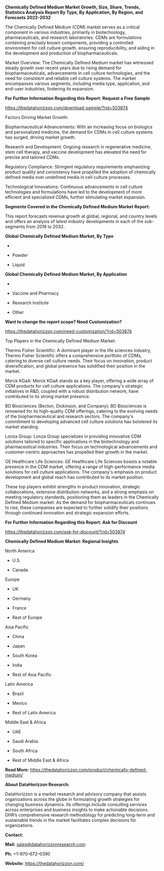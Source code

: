 **Chemically Defined Medium Market Growth, Size, Share, Trends,
Statistics Analysis Report By Type, By Application, By Region, and
Forecasts 2022-2032**

The Chemically Defined Medium (CDM) market serves as a critical
component in various industries, primarily in biotechnology,
pharmaceuticals, and research laboratories. CDMs are formulations
containing precisely known components, providing a controlled
environment for cell culture growth, ensuring reproducibility, and
aiding in the development and production of biopharmaceuticals.

Market Overview: The Chemically Defined Medium market has witnessed
steady growth over recent years due to rising demand for
biopharmaceuticals, advancements in cell culture technologies, and the
need for consistent and reliable cell culture systems. The market
encompasses various segments, including media type, application, and
end-user industries, fostering its expansion.

**For Further Information Regarding this Report: Request a Free Sample**

<https://thedatahorizzon.com/download-sample/?rid=503874>

Factors Driving Market Growth:

Biopharmaceutical Advancements: With an increasing focus on biologics
and personalized medicine, the demand for CDMs in cell culture systems
has surged, driving market growth.

Research and Development: Ongoing research in regenerative medicine,
stem cell therapy, and vaccine development has elevated the need for
precise and tailored CDMs.

Regulatory Compliance: Stringent regulatory requirements emphasizing
product quality and consistency have propelled the adoption of
chemically defined media over undefined media in cell culture processes.

Technological Innovations: Continuous advancements in cell culture
technologies and formulations have led to the development of more
efficient and specialized CDMs, further stimulating market expansion.

**Segments Covered in the Chemically Defined Medium Market Report:**

This report forecasts revenue growth at global, regional, and country
levels and offers an analysis of latest industry developments in each of
the sub-segments from 2018 to 2032.

**Global Chemically Defined Medium Market, By Type**

-   

-   Powder

-   Liquid

**Global Chemically Defined Medium Market, By Application**

-   

-   Vaccine and Pharmacy

-   Research Institute

-   Other

**Want to change the report scope? Need Customization?**

<https://thedatahorizzon.com/need-customization/?rid=503874>

Top Players in the Chemically Defined Medium Market:

Thermo Fisher Scientific: A dominant player in the life sciences
industry, Thermo Fisher Scientific offers a comprehensive portfolio of
CDMs, catering to diverse cell culture needs. Their focus on innovation,
product diversification, and global presence has solidified their
position in the market.

Merck KGaA: Merck KGaA stands as a key player, offering a wide array of
CDM products for cell culture applications. The company's strategic
initiatives in R&D, coupled with a robust distribution network, have
contributed to its strong market presence.

BD Biosciences (Becton, Dickinson, and Company): BD Biosciences is
renowned for its high-quality CDM offerings, catering to the evolving
needs of the biopharmaceutical and research sectors. The company's
commitment to developing advanced cell culture solutions has bolstered
its market standing.

Lonza Group: Lonza Group specializes in providing innovative CDM
solutions tailored to specific applications in the biotechnology and
pharmaceutical industries. Their focus on technological advancements and
customer-centric approaches has propelled their growth in the market.

GE Healthcare Life Sciences: GE Healthcare Life Sciences boasts a
notable presence in the CDM market, offering a range of high-performance
media solutions for cell culture applications. The company's emphasis on
product development and global reach has contributed to its market
position.

These top players exhibit strengths in product innovation, strategic
collaborations, extensive distribution networks, and a strong emphasis
on meeting regulatory standards, positioning them as leaders in the
Chemically Defined Medium market. As the demand for biopharmaceuticals
continues to rise, these companies are expected to further solidify
their positions through continued innovation and strategic expansion
efforts.

**For Further Information Regarding this Report: Ask for Discount**

<https://thedatahorizzon.com/ask-for-discount/?rid=503874>

**Chemically Defined Medium Market: Regional Insights**

North America

-   U.S.

-   Canada

Europe

-   UK

-   Germany

-   France

-   Rest of Europe

Asia Pacific

-   China

-   Japan

-   South Korea

-   India

-   Rest of Asia Pacific

Latin America

-   Brazil

-   Mexico

-   Rest of Latin America

Middle East & Africa

-   UAE

-   Saudi Arabia

-   South Africa

-   Rest of Middle East & Africa

**Read More:**
<https://thedatahorizzon.com/product/chemically-defined-medium/>

**About DataHorizzon Research:**

DataHorizzon is a market research and advisory company that assists
organizations across the globe in formulating growth strategies for
changing business dynamics. Its offerings include consulting services
across enterprises and business insights to make actionable decisions.
DHR’s comprehensive research methodology for predicting long-term and
sustainable trends in the market facilitates complex decisions for
organizations.

**Contact:**

**Mail:** <sales@datahorizzonresearch.com>

**Ph:** +1–970–672–0390

**Website:** <https://thedatahorizzon.com/>
